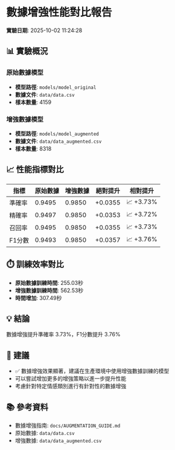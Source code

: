 # 數據增強性能對比報告

**實驗日期**: 2025-10-02 11:24:28

## 📊 實驗概況

### 原始數據模型
- **模型路徑**: `models/model_original`
- **數據文件**: `data/data.csv`
- **樣本數量**: 4159

### 增強數據模型  
- **模型路徑**: `models/model_augmented`
- **數據文件**: `data/data_augmented.csv`
- **樣本數量**: 8318

## 📈 性能指標對比

| 指標 | 原始數據 | 增強數據 | 絕對提升 | 相對提升 |
|------|---------|---------|---------|---------|
| 準確率 | 0.9495 | 0.9850 | +0.0355 | 📈 +3.73% |
| 精確率 | 0.9497 | 0.9850 | +0.0353 | 📈 +3.72% |
| 召回率 | 0.9495 | 0.9850 | +0.0355 | 📈 +3.73% |
| F1分數 | 0.9493 | 0.9850 | +0.0357 | 📈 +3.76% |

## ⏱️ 訓練效率對比

- **原始數據訓練時間**: 255.03秒
- **增強數據訓練時間**: 562.53秒
- **時間增加**: 307.49秒

## 💡 結論

數據增強提升準確率 3.73%，F1分數提升 3.76%

## 🎯 建議


- ✅ 數據增強效果顯著，建議在生產環境中使用增強數據訓練的模型
- 可以嘗試增加更多的增強策略以進一步提升性能
- 考慮針對特定情感類別進行有針對性的數據增強

## 📚 參考資料

- 數據增強指南: `docs/AUGMENTATION_GUIDE.md`
- 原始數據: `data/data.csv`
- 增強數據: `data/data_augmented.csv`
